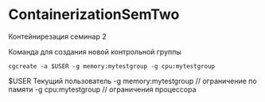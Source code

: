 # ContainerizationSemTwo
Контейнирезация семинар 2

Команда для создания новой контрольной группы

``cgcreate -a $USER -g memory:mytestgroup -g cpu:mytestgroup`` 

 $USER Текущий пользователь 
 -g memory:mytestgroup // ограничение по памяти 
 -g cpu:mytestgroup // ограничения процессора
 
